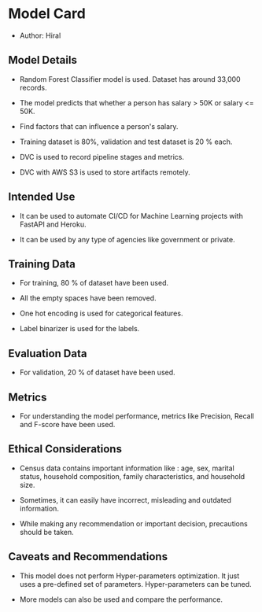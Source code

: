 # Model Card

- Author: Hiral


## Model Details

- Random Forest Classifier model is used. Dataset has around 33,000 records.

- The model predicts that whether a person has salary > 50K or salary <= 50K.

- Find factors that can influence a person's salary.

- Training dataset is 80%, validation and test dataset is 20 % each.

- DVC is used to record pipeline stages and metrics.

- DVC with AWS S3 is used to store artifacts remotely.


## Intended Use

- It can be used to automate CI/CD for Machine Learning projects with FastAPI and Heroku.

- It can be used by any type of agencies like government or private.


## Training Data

- For training, 80 % of dataset have been used.

- All the empty spaces have been removed.

- One hot encoding is used for categorical features.

- Label binarizer is used for the labels.


## Evaluation Data

- For validation, 20 % of dataset have been used.


## Metrics

- For understanding the model performance, metrics like Precision, Recall and F-score have been used.


## Ethical Considerations

- Census data contains important information like : age, sex, marital status, household composition, family characteristics, and household size.

- Sometimes, it can easily have incorrect, misleading and outdated information.

- While making any recommendation or important decision, precautions should be taken.


## Caveats and Recommendations

- This model does not perform Hyper-parameters optimization. It just uses a pre-defined set of parameters. Hyper-parameters can be tuned. 

- More models can also be used and compare the performance.
